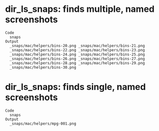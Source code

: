 # dir_ls_snaps: finds multiple, named screenshots

    Code
      snaps
    Output
      _snaps/mac/helpers/bins-20.png _snaps/mac/helpers/bins-21.png 
      _snaps/mac/helpers/bins-22.png _snaps/mac/helpers/bins-23.png 
      _snaps/mac/helpers/bins-24.png _snaps/mac/helpers/bins-25.png 
      _snaps/mac/helpers/bins-26.png _snaps/mac/helpers/bins-27.png 
      _snaps/mac/helpers/bins-28.png _snaps/mac/helpers/bins-29.png 
      _snaps/mac/helpers/bins-30.png 

# dir_ls_snaps: finds single, named screenshots

    Code
      snaps
    Output
      _snaps/mac/helpers/mpg-001.png

